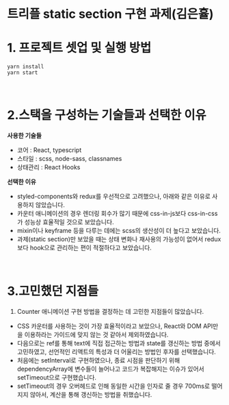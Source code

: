 # 트리플 static section 구현 과제(김은휼)
  
# 1. 프로젝트 셋업 및 실행 방법
```
yarn install
yarn start
```
<br>

# 2.스택을 구성하는 기술들과 선택한 이유
**사용한 기술들**
- 코어 : React, typescript
- 스타일 : scss, node-sass, classnames
- 상태관리 : React Hooks

**선택한 이유**
- styled-components와 redux를 우선적으로 고려했으나, 아래와 같은 이유로 사용하지 않았습니다.
- 카운터 애니메이션의 경우 렌더링 회수가 많기 때문에 css-in-js보다 css-in-css가 성능상 효율적일 것으로 보았습니다.
- mixin이나 keyframe 등을 다루는 데에는 scss의 생산성이 더 높다고 보았습니다.
- 과제(static section)만 보았을 때는 상태 변화나 재사용의 가능성이 없어서 redux보다 hook으로 관리하는 편이 적절하다고 보았습니다.

<br>

# 3.고민했던 지점들
1) Counter 애니메이션 구현 방법을 결정하는 데 고민한 지점들이 많았습니다.
* CSS 카운터를 사용하는 것이 가장 효율적이라고 보았으나, React와 DOM API만을 이용하라는 가이드에 맞지 않는 것 같아서 제외하였습니다.
* 다음으로는 ref를 통해 text에 직접 접근하는 방법과 state를 갱신하는 방법 중에서 고민하였고, 선언적인 리액트의 특성과 더 어울리는 방법인 후자를 선택했습니다.
* 처음에는 setInterval로 구현하였으나, 종료 시점을 판단하기 위해 dependencyArray에 변수들이 늘어나고 코드가 복잡해지는 이슈가 있어서 setTimeout으로 구현했습니다. 
* setTimeout의 경우 오버헤드로 인해 동일한 시간을 인자로 줄 경우 700ms로 떨어지지 않아서, 계산을 통해 갱신하는 방법을 취했습니다.

